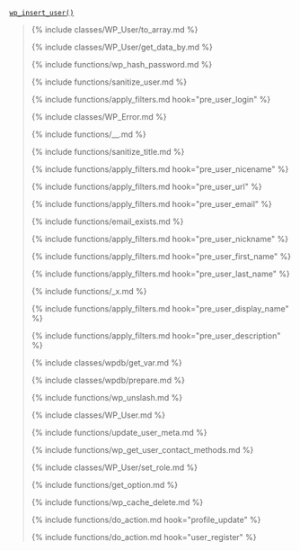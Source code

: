 <p><code><a href="https://developer.wordpress.org/reference/functions/wp_insert_user/">wp_insert_user()</a></code></p>

<blockquote>

{% include classes/WP_User/to_array.md %}

{% include classes/WP_User/get_data_by.md %}

{% include functions/wp_hash_password.md %}

{% include functions/sanitize_user.md %}

{% include functions/apply_filters.md hook="pre_user_login" %}

{% include classes/WP_Error.md %}

{% include functions/__.md %}

{% include functions/sanitize_title.md %}

{% include functions/apply_filters.md hook="pre_user_nicename" %}

{% include functions/apply_filters.md hook="pre_user_url" %}

{% include functions/apply_filters.md hook="pre_user_email" %}

{% include functions/email_exists.md %}

{% include functions/apply_filters.md hook="pre_user_nickname" %}

{% include functions/apply_filters.md hook="pre_user_first_name" %}

{% include functions/apply_filters.md hook="pre_user_last_name" %}

{% include functions/_x.md %}

{% include functions/apply_filters.md hook="pre_user_display_name" %}

{% include functions/apply_filters.md hook="pre_user_description" %}

{% include classes/wpdb/get_var.md %}

{% include classes/wpdb/prepare.md %}

{% include functions/wp_unslash.md %}

{% include classes/WP_User.md %}

{% include functions/update_user_meta.md %}

{% include functions/wp_get_user_contact_methods.md %}

{% include classes/WP_User/set_role.md %}

{% include functions/get_option.md %}

{% include functions/wp_cache_delete.md %}

{% include functions/do_action.md hook="profile_update" %}

{% include functions/do_action.md hook="user_register" %}

</blockquote>
